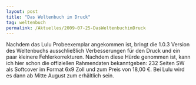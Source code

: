 ```yaml
---
layout: post
title: "Das Weltenbuch im Druck"
tag: weltenbuch
permalink: /Aktuelles/2009-07-25-DasWeltenbuchimDruck
---
```



<p>Nachdem das Lulu Probeexemplar angekommen ist, bringt die 1.0.3 Version des Weltenbuchs ausschlie&szlig;lich Verbesserungen f&uuml;r den Druck und ein paar kleinere Fehlerkorrekturen. Nachdem diese H&uuml;rde genommen ist, kann ich hier schon die offiziellen Rahmendaten bekanntgeben: 232 Seiten SW als Softcover im Format 6x9 Zoll und zum Preis von 18,00 &euro;. Bei Lulu wird es dann ab Mitte August zum erh&auml;ltlich sein.</p>

